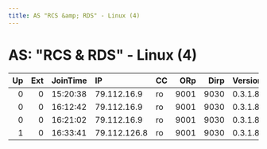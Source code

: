 ```yaml
---
title: AS "RCS &amp; RDS" - Linux (4)
---
```


# AS: "RCS &amp; RDS" - Linux (4)

|   Up |   Ext | JoinTime   | IP           | CC   |   ORp |   Dirp | Version   | Contact   | Nickname     |   eFamMembers |
|-----:|------:|:-----------|:-------------|:-----|------:|-------:|:----------|:----------|:-------------|--------------:|
|    0 |     0 | 15:20:38   | 79.112.16.9  | ro   |  9001 |   9030 | 0.3.1.8   | None      | prototypical |             1 |
|    0 |     0 | 16:12:42   | 79.112.16.9  | ro   |  9001 |   9030 | 0.3.1.8   | None      | canfield     |             1 |
|    0 |     0 | 16:21:02   | 79.112.16.9  | ro   |  9001 |   9030 | 0.3.1.8   | None      | recode       |             1 |
|    1 |     0 | 16:33:41   | 79.112.126.8 | ro   |  9001 |   9030 | 0.3.1.8   | None      | captains     |             1 |
